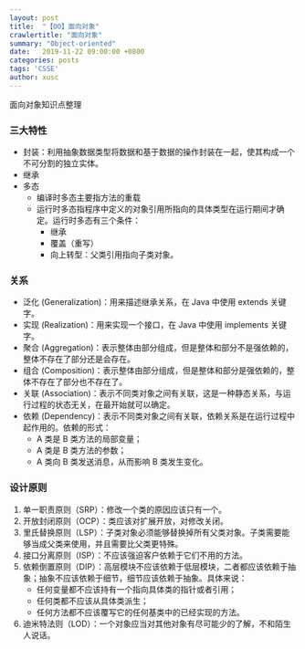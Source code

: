 ```yaml
---
layout: post
title:  "【OO】面向对象"
crawlertitle: "面向对象"
summary: "Object-oriented"
date:   2019-11-22 09:00:00 +0800
categories: posts
tags: 'CSSE'
author: xusc
---
```


面向对象知识点整理

### 三大特性
- 封装：利用抽象数据类型将数据和基于数据的操作封装在一起，使其构成一个不可分割的独立实体。
- 继承
- 多态
  - 编译时多态主要指方法的重载
  - 运行时多态指程序中定义的对象引用所指向的具体类型在运行期间才确定。运行时多态有三个条件：
    - 继承
    - 覆盖（重写）
    - 向上转型：父类引用指向子类对象。

### 关系
- 泛化 (Generalization)：用来描述继承关系，在 Java 中使用 extends 关键字。
- 实现 (Realization)：用来实现一个接口，在 Java 中使用 implements 关键字。
- 聚合 (Aggregation)：表示整体由部分组成，但是整体和部分不是强依赖的，整体不存在了部分还是会存在。
- 组合 (Composition)：表示整体由部分组成，但是整体和部分是强依赖的，整体不存在了部分也不存在了。
- 关联 (Association)：表示不同类对象之间有关联，这是一种静态关系，与运行过程的状态无关，在最开始就可以确定。
- 依赖 (Dependency)：表示不同类对象之间有关联，依赖关系是在运行过程中起作用的。依赖的形式：
  - A 类是 B 类方法的局部变量；
  - A 类是 B 类方法的参数；
  - A 类向 B 类发送消息，从而影响 B 类发生变化。

### 设计原则
1. 单一职责原则（SRP）：修改一个类的原因应该只有一个。
2. 开放封闭原则（OCP）：类应该对扩展开放，对修改关闭。
3. 里氏替换原则（LSP）：子类对象必须能够替换掉所有父类对象。子类需要能够当成父类来使用，并且需要比父类更特殊。
4. 接口分离原则（ISP）：不应该强迫客户依赖于它们不用的方法。
5. 依赖倒置原则（DIP）：高层模块不应该依赖于低层模块，二者都应该依赖于抽象；抽象不应该依赖于细节，细节应该依赖于抽象。具体来说：
   - 任何变量都不应该持有一个指向具体类的指针或者引用；
   - 任何类都不应该从具体类派生；
   - 任何方法都不应该覆写它的任何基类中的已经实现的方法。
6. 迪米特法则（LOD）：一个对象应当对其他对象有尽可能少的了解，不和陌生人说话。